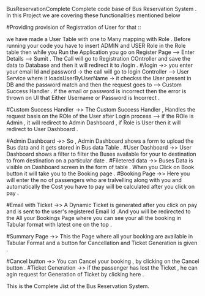 BusReservationComplete
Complete code base of Bus Reservation System . In this Project we are covering these functionalities mentioned below

#Providing provision of Registration of User for that ::

we have made a User Table with one to Many mapping with Role . Before running your code you have to insert ADMIN and USER Role in the Role table then while you Run the Application you go on Register Page --> Enter Details --> Sumit . The Call will go to Registration COntroller and save the data to Database and then it will redirect it to /login .
#/login ->> you enter your email Id and password -> the call will go to login Controller --> User Service where it loadsUserByUserName -> it checkss the User present in DB and the password match and then the request goes to --> Custom Success Handler . if the email or password is incorrect then the error is thrown on UI that Either Username or Password is Incorrect .

#Custom Success Handler ->> The Custom Success Handler , Handles the request basis on the ROle of the User after Login process --> if the ROle is Admin , it will redirect to Admin Dashboard , if Role is User then it will redirect to User Dashboard .

#Admin Dashboard ->> So , Admin Dashboard shows a form to upload the Bus data and it gets stored in Bus data Table . #User Dashboard ->> User Dashboard shows a filter to filter the Buses available for your to destination to from destination on a particular date . #Filetered data ->> Buses Data is visible on Dashboard screen in the form of table . When you Click on Book button it will take you to the Booking page . #Booking Page ->> Here you will enter the no of passengers who are tralvelling along with you and automatically the Cost you have to pay will be calculated after you click on pay .

#Email with Ticket ->> A Dynamic Ticket is generated after you click on pay and is sent to the user's registered Email Id .And you will be redirected to the All your Bookings Page where you can see your all the booking in Tabular format with latest one on the top .

#Summary Page ->> This the Page where all your booking are available in Tabular Format and a button for Cancellation and Ticket Generation is given .

#Cancel button ->> You can Cancel your booking , by clicking on the Cancel button . #Ticket Generation ->> if the passenger has lost the Ticket , he can agin request for Generation of Ticket by clicking here .

This is the Complete Jist of the Bus Reservation System.
